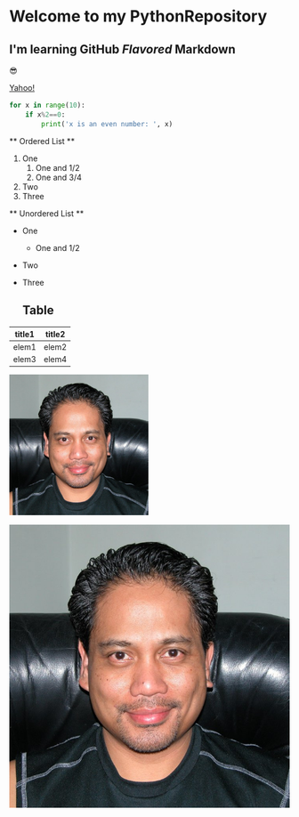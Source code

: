 # Welcome to my PythonRepository
## I'm learning **GitHub** *Flavored* Markdown

:sunglasses:

[Yahoo!](https://www.Yahoo.com/)

```python
for x in range(10):
    if x%2==0:
        print('x is an even number: ', x)
```

** Ordered List **
1. One
   1. One and 1/2
   2. One and 3/4
2. Two
3. Three

** Unordered List **
* One
  * One and 1/2
* Two
* Three

  ## Table ##
title1 | title2
---------| ---------
elem1  | elem2
elem3  | elem4

[<img src="Me1.jpg" width="250"/>](Me1.jpg)

![<This is me!>](Me1.jpg)
